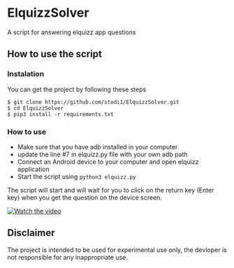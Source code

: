 # ElquizzSolver
A script for answering elquizz app questions

## How to use the script
### Instalation
You can get the project by following these steps
```
$ git clone https://github.com/stodi1/ElquizzSolver.git
$ cd ElquizzSolver
$ pip3 install -r requirements.txt
```

### How to use
* Make sure that you have adb installed in your computer
* update the line #7 in elquizz.py file with your own adb path
* Connect an Android device to your computer and open elquizz application
* Start the script using ```python3 elquizz.py```

The script will start and will wait for you to click on the return key (Enter key) when you get the question on the device screen.

[![Watch the video](https://img.youtube.com/vi/P5lvptunPZc/maxresdefault.jpg)](https://youtu.be/P5lvptunPZc)

## Disclaimer
The project is intended to be used for experimental use only, the devloper is not responsible for any inappropriate use.